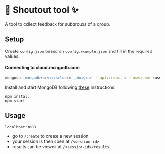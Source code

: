 # :loudspeaker: Shoutout tool :sparkles:

A tool to collect feedback for subgroups of a group.

## Setup

Create `config.json` based on `config.example.json` and fill in the required values.

#### Connecting to cloud.mongodb.com

````bash
mongosh "mongodb+srv://<cluster_URL>/db" --apiVersion 1 --username <username>
````

Install and start MongoDB following [these](https://www.mongodb.com/docs/manual/administration/install-community/) instructions.
```
npm install
npm start
```

## Usage
`localhost:3000`
- go to `/create` to create a new session
- your session is then open at `/<session-id>`
- results can be viewed at `/<session-id>/results`
